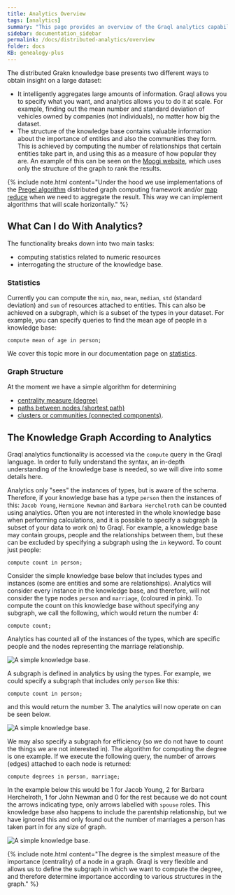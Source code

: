 ```yaml
---
title: Analytics Overview
tags: [analytics]
summary: "This page provides an overview of the Graql analytics capabilities."
sidebar: documentation_sidebar
permalink: /docs/distributed-analytics/overview
folder: docs
KB: genealogy-plus
---
```


The distributed Grakn knowledge base presents two different ways to obtain insight on a large dataset:   

 *   It intelligently aggregates large amounts of information. Graql allows you to specify what you want, and analytics allows you to do it at scale. For example, finding out the mean number and standard deviation of vehicles owned by companies (not individuals), no matter how big the dataset.
 *  The structure of the knowledge base contains valuable information about the importance of entities and also the communities they form. This is achieved by computing the number of relationships that certain entities take part in, and using this as a measure of how popular they are. An example of this can be seen on the [Moogi website](https://moogi.co), which uses only the structure of the graph to rank the results.

{% include note.html content="Under the hood we use implementations of the [Pregel algorithm](https://www.quora.com/What-are-the-main-concepts-behind-Googles-Pregel) distributed graph computing
framework and/or [map reduce](https://en.wikipedia.org/wiki/MapReduce) when we need to aggregate the result. This way we can implement algorithms that will scale horizontally." %}

## What Can I do With Analytics?

The functionality breaks down into two main tasks:

*  computing statistics related to numeric resources
*  interrogating the structure of the knowledge base.

### Statistics

Currently you can compute the `min`, `max`, `mean`, `median`, `std` (standard deviation) and `sum` of resources attached to entities. This
can also be achieved on a subgraph, which is a subset of the types in your dataset. For example, you can specify queries to find the mean age of people in a knowledge base:

```graql
compute mean of age in person;
```

We cover this topic more in our documentation page on [statistics](./compute-statistics).

### Graph Structure

At the moment we have a simple algorithm for determining

* [centrality measure (degree)](./compute-degrees)
* [paths between nodes (shortest path)](./compute-shortest-path)
* [clusters or communities (connected components)](./compute-connected-components).

## The Knowledge Graph According to Analytics

Graql analytics functionality is accessed via the `compute` query in the Graql language. In order to fully understand the
syntax, an in-depth understanding of the knowledge base is needed, so we will dive into some details here.

Analytics only "sees" the instances of types, but is aware of the schema. Therefore, if your knowledge base has a type `person`
then the instances of this: `Jacob Young`, `Hermione Newman` and `Barbara Herchelroth` can be counted using analytics.
Often you are not interested in the whole knowledge base when performing calculations, and it is possible to specify a subgraph (a subset of your data to work on) to Graql.
For example, a knowledge base may contain groups, people and the relationships between them, but these can be excluded by specifying a subgraph using the `in` keyword.
To count just people:

```graql
compute count in person;
```

Consider the simple knowledge base below that includes types and instances (some are entities and some are relationships).
Analytics will consider every instance in the knowledge base, and therefore, will not consider the type nodes `person` and `marriage`, (coloured in pink).
To compute the count on this knowledge base without specifying any subgraph, we call the following, which would return the number 4:

```graql
compute count;
```

Analytics has counted all of the instances of the types, which are specific people and the nodes representing
the marriage relationship.

![A simple knowledge base.](/images/analytics_sub_Graph.png)

A subgraph is defined in analytics by using the types. For example, we could specify a subgraph that includes only
`person` like this:

```graql
compute count in person;
```

and this would return the number 3.
The analytics will now operate on can be seen below.

![A simple knowledge base.](/images/analytics_another_sub_Graph.png)


We may also specify a subgraph for efficiency (so we do not have to count the things we are not interested in).
The algorithm for computing the degree is one example.
If we execute the following query, the number of arrows (edges) attached to each node is returned:

```graql
compute degrees in person, marriage;
```

In the example below this would be 1 for Jacob Young, 2 for Barbara Herchelroth, 1 for John Newman and 0 for the rest because we do not count the arrows indicating type, only arrows labelled with `spouse` roles.
This knowledge base also happens to include the parentship relationship, but we have ignored this and only found out the number of marriages a person has taken part in for any size of graph.

![A simple knowledge base.](/images/analytics_degree_sub_Graph.png)

{% include note.html content="The degree is the simplest measure of the importance (centrality) of a node in a graph.
Graql is very flexible and allows us to define the subgraph in which we want to compute the degree, and therefore determine
importance according to various structures in the graph." %}
